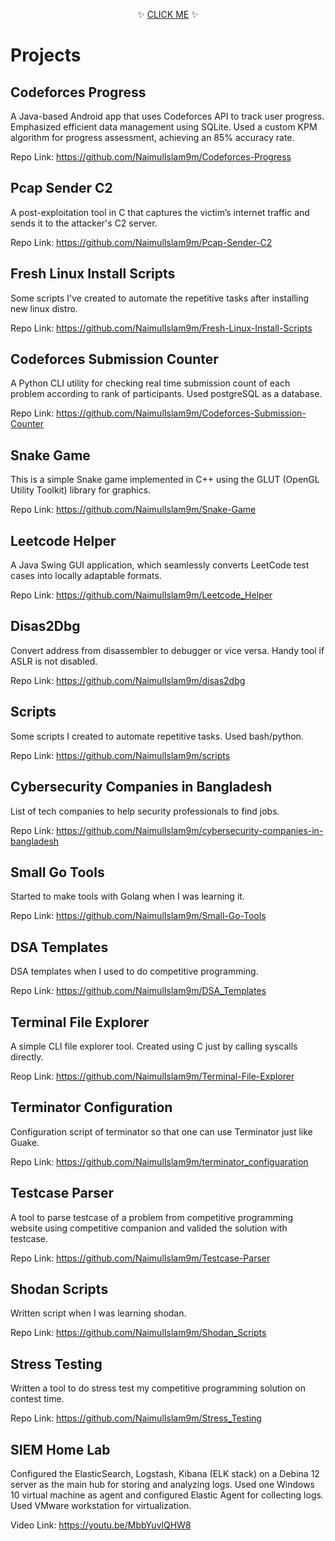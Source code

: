 <p align="center">✨ <a href="https://naimulislam9m.github.io/about/">CLICK ME</a> ✨</p>


# Projects

## Codeforces Progress
A Java-based Android app that uses Codeforces API to track user progress. Emphasized efficient data management using SQLite. Used a custom KPM algorithm for progress assessment, achieving an 85% accuracy rate.

Repo Link: https://github.com/NaimulIslam9m/Codeforces-Progress

## Pcap Sender C2
A post-exploitation tool in C that captures the victim’s internet traffic and sends it to the attacker's C2 server.

Repo Link: https://github.com/NaimulIslam9m/Pcap-Sender-C2

## Fresh Linux Install Scripts
Some scripts I've created to automate the repetitive tasks after installing new linux distro.

Repo Link: https://github.com/NaimulIslam9m/Fresh-Linux-Install-Scripts

## Codeforces Submission Counter
A Python CLI utility for checking real time submission count of each problem according to rank of participants. Used postgreSQL as a database.

Repo Link: https://github.com/NaimulIslam9m/Codeforces-Submission-Counter

## Snake Game
This is a simple Snake game implemented in C++ using the GLUT (OpenGL Utility Toolkit) library for graphics. 

Repo Link: https://github.com/NaimulIslam9m/Snake-Game

## Leetcode Helper
A Java Swing GUI application, which seamlessly converts LeetCode test cases into locally adaptable formats.

Repo Link: https://github.com/NaimulIslam9m/Leetcode_Helper

## Disas2Dbg
Convert address from disassembler to debugger or vice versa. Handy tool if ASLR is not disabled.

Repo Link: https://github.com/NaimulIslam9m/disas2dbg

## Scripts
Some scripts I created to automate repetitive tasks. Used bash/python.

Repo Link: https://github.com/NaimulIslam9m/scripts

## Cybersecurity Companies in Bangladesh
List of tech companies to help security professionals to find jobs.

Repo Link: https://github.com/NaimulIslam9m/cybersecurity-companies-in-bangladesh

## Small Go Tools
Started to make tools with Golang when I was learning it.

Repo Link: https://github.com/NaimulIslam9m/Small-Go-Tools

## DSA Templates
DSA templates when I used to do competitive programming.

Repo Link: https://github.com/NaimulIslam9m/DSA_Templates

## Terminal File Explorer
A simple CLI file explorer tool. Created using C just by calling syscalls directly.

Reop Link: https://github.com/NaimulIslam9m/Terminal-File-Explorer

## Terminator Configuration
Configuration script of terminator so that one can use Terminator just like Guake.

Repo Link: https://github.com/NaimulIslam9m/terminator_configuaration

## Testcase Parser
A tool to parse testcase of a problem from competitive programming website using competitive companion and valided the solution with testcase.

Repo Link: https://github.com/NaimulIslam9m/Testcase-Parser

## Shodan Scripts
Written script when I was learning shodan.

Repo Link: https://github.com/NaimulIslam9m/Shodan_Scripts

## Stress Testing
Written a tool to do stress test my competitive programming solution on contest time.

Repo Link: https://github.com/NaimulIslam9m/Stress_Testing

## SIEM Home Lab
Configured the ElasticSearch, Logstash, Kibana (ELK stack) on a Debina 12 server as the main hub for storing and analyzing logs. Used one Windows 10 virtual machine as agent and configured Elastic Agent for collecting logs. Used VMware workstation for virtualization.

Video Link: https://youtu.be/MbbYuvlQHW8

